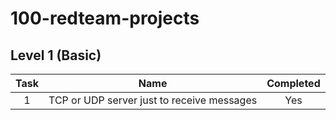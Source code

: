 # 100-redteam-projects

## Level 1 (Basic)

| Task |                    Name                    | Completed |
| :--: | :----------------------------------------: | :-------: |
|  1   | TCP or UDP server just to receive messages |    Yes    |
